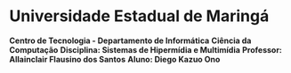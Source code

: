 # Universidade Estadual de Maringá
**Centro de Tecnologia - Departamento de Informática**
**Ciência da Computação**
**Disciplina: Sistemas de Hipermídia e Multimídia**
**Professor: Allainclair Flausino dos Santos**
**Aluno: Diego Kazuo Ono**
